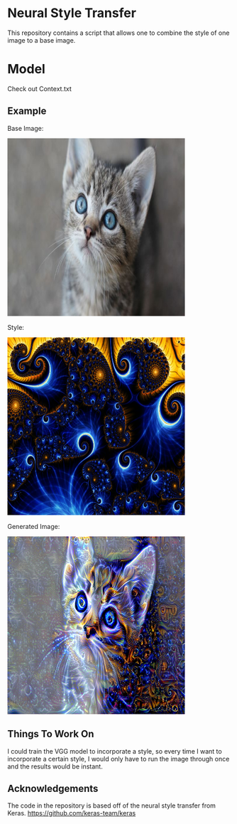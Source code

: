 # Neural Style Transfer

This repository contains a script that allows one to combine the style of one image to a base image.

# Model

Check out Context.txt

## Example

Base Image:

<img src="https://github.com/JinLi711/Neural-Style-Transfer/blob/master/images/target/cat.jpg" alt="Cat" width="400" height="400">

Style: 

<img src="https://github.com/JinLi711/Neural-Style-Transfer/blob/master/images/style/trippy.jpg" alt="Style" width="400" height="400">

Generated Image:

<img src="https://github.com/JinLi711/Neural-Style-Transfer/blob/master/images/generated/cat_trippy_at_iteration_4.png" alt="Generated Image" width="400" height="400">

## Things To Work On

I could train the VGG model to incorporate a style, so every time I want to incorporate a certain style, I would only have to run the image through once and the results would be instant.

## Acknowledgements

The code in the repository is based off of the neural style transfer from Keras.
https://github.com/keras-team/keras
